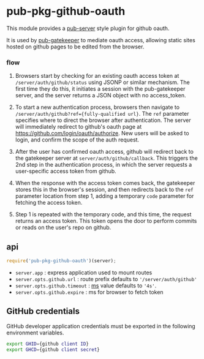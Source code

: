 # pub-pkg-github-oauth

This module provides a [pub-server](https://github.com/jldec/pub-server) style plugin for github oauth.

It is used by [pub-gatekeeper](https://github.com/jldec/pub-gatekeeper) to mediate oauth access, allowing static sites hosted on github pages to be edited from the browser.

### flow

1. Browsers start by checking for an existing oauth access token at `/server/auth/github/status` using JSONP or similar mechanism. The first time they do this, it initiates a session with the pub-gatekeeper server, and the server returns a JSON object with no access_token.

2. To start a new authentication process, browsers then navigate to `/server/auth/github?ref={fully-qualified url}`. The `ref` parameter specifies where to direct the browser after authentication. The server will immediately redirect to github's oauth page at https://github.com/login/oauth/authorize. New users will be asked to login, and confirm the scope of the auth request.

3. After the user has confirmed oauth access, github will redirect back to the gatekeeper server at `server/auth/github/callback`. This triggers the 2nd step in the authentication process, in which the server requests a user-specific access token from github.

4. When the response with the access token comes back, the gatekeeper stores this in the browser's session, and then redirects back to the `ref` parameter location from step 1, adding a temporary `code` parameter for fetching the access token.

5. Step 1 is repeated with the temporary code, and this time, the request returns an access token. This token opens the door to perform commits or reads on the user's repo on github.

## api

```js
require('pub-pkg-github-oauth')(server);
```

- `server.app` : express application used to mount routes
- `server.opts.github.url` : route prefix defaults to `'/server/auth/github'`
- `server.opts.github.timeout` : [ms](https://github.com/rauchg/ms.js) value defaults to `'4s'`.
- `server.opts.github.expire` : ms for browser to fetch token


## GitHub credentials
GitHub developer application credentials must be exported in the following environment variables.

```sh
export GHID={github client ID}
export GHCD={github client secret}
```
